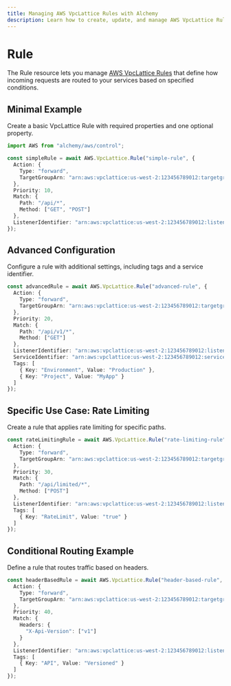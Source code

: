 ```yaml
---
title: Managing AWS VpcLattice Rules with Alchemy
description: Learn how to create, update, and manage AWS VpcLattice Rules using Alchemy Cloud Control.
---
```


# Rule

The Rule resource lets you manage [AWS VpcLattice Rules](https://docs.aws.amazon.com/vpclattice/latest/userguide/) that define how incoming requests are routed to your services based on specified conditions.

## Minimal Example

Create a basic VpcLattice Rule with required properties and one optional property.

```ts
import AWS from "alchemy/aws/control";

const simpleRule = await AWS.VpcLattice.Rule("simple-rule", {
  Action: {
    Type: "forward",
    TargetGroupArn: "arn:aws:vpclattice:us-west-2:123456789012:targetgroup/my-target-group"
  },
  Priority: 10,
  Match: {
    Path: "/api/*",
    Method: ["GET", "POST"]
  },
  ListenerIdentifier: "arn:aws:vpclattice:us-west-2:123456789012:listener/my-listener"
});
```

## Advanced Configuration

Configure a rule with additional settings, including tags and a service identifier.

```ts
const advancedRule = await AWS.VpcLattice.Rule("advanced-rule", {
  Action: {
    Type: "forward",
    TargetGroupArn: "arn:aws:vpclattice:us-west-2:123456789012:targetgroup/advanced-target-group"
  },
  Priority: 20,
  Match: {
    Path: "/api/v1/*",
    Method: ["GET"]
  },
  ListenerIdentifier: "arn:aws:vpclattice:us-west-2:123456789012:listener/my-advanced-listener",
  ServiceIdentifier: "arn:aws:vpclattice:us-west-2:123456789012:service/my-service",
  Tags: [
    { Key: "Environment", Value: "Production" },
    { Key: "Project", Value: "MyApp" }
  ]
});
```

## Specific Use Case: Rate Limiting

Create a rule that applies rate limiting for specific paths.

```ts
const rateLimitingRule = await AWS.VpcLattice.Rule("rate-limiting-rule", {
  Action: {
    Type: "forward",
    TargetGroupArn: "arn:aws:vpclattice:us-west-2:123456789012:targetgroup/rate-limit-target-group"
  },
  Priority: 30,
  Match: {
    Path: "/api/limited/*",
    Method: ["POST"]
  },
  ListenerIdentifier: "arn:aws:vpclattice:us-west-2:123456789012:listener/my-rate-limiter-listener",
  Tags: [
    { Key: "RateLimit", Value: "true" }
  ]
});
```

## Conditional Routing Example

Define a rule that routes traffic based on headers.

```ts
const headerBasedRule = await AWS.VpcLattice.Rule("header-based-rule", {
  Action: {
    Type: "forward",
    TargetGroupArn: "arn:aws:vpclattice:us-west-2:123456789012:targetgroup/header-target-group"
  },
  Priority: 40,
  Match: {
    Headers: {
      "X-Api-Version": ["v1"]
    }
  },
  ListenerIdentifier: "arn:aws:vpclattice:us-west-2:123456789012:listener/my-header-listener",
  Tags: [
    { Key: "API", Value: "Versioned" }
  ]
});
```